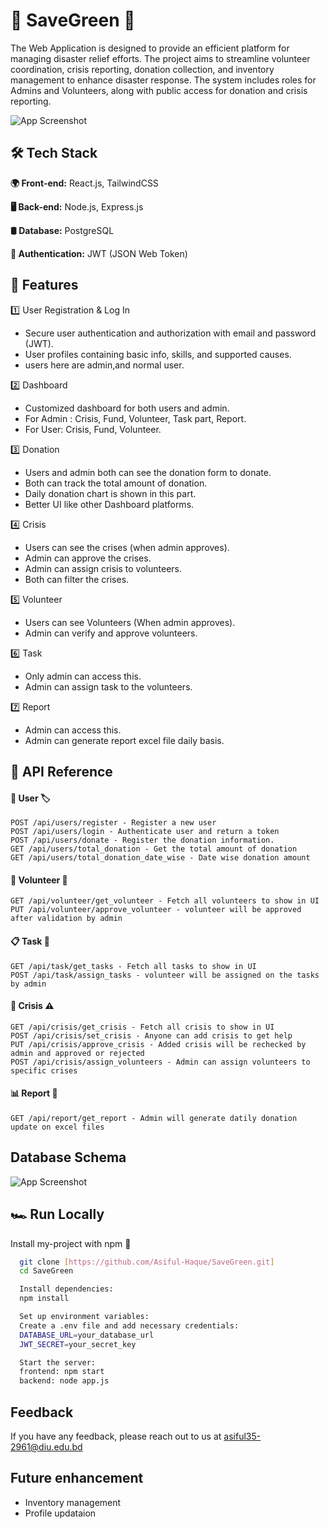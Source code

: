  
# 🤝 SaveGreen 🤝

The Web Application is designed to provide an efficient platform for managing disaster relief efforts. The project aims to streamline volunteer coordination, crisis reporting, donation collection, and inventory management to enhance disaster response. The system includes roles for Admins and Volunteers, along with public access for donation and crisis reporting.

![App Screenshot](https://res.cloudinary.com/drpasy4d2/image/upload/v1742202643/saveGreen1_uwe4zs.png)




## 🛠️ Tech Stack

**🌍 Front-end:** React.js, TailwindCSS

**🖥️ Back-end:** Node.js, Express.js

**🛢️ Database:** PostgreSQL

**🔑 Authentication:** JWT (JSON Web Token)



## 🌟 Features
1️⃣ User Registration & Log In
- Secure user authentication and authorization with email and password (JWT).
- User profiles containing basic info, skills, and supported causes.
- users here are admin,and normal user.

2️⃣ Dashboard
- Customized dashboard for both users and admin.
- For Admin : Crisis, Fund, Volunteer, Task part, Report.
- For User: Crisis, Fund, Volunteer.

3️⃣ Donation
- Users and admin both can see the donation form to donate.
- Both can track the total amount of donation.
- Daily donation chart is shown in this part.
- Better UI like other Dashboard platforms.

4️⃣ Crisis
- Users can see the crises (when admin approves).
- Admin can approve the crises.
- Admin can assign crisis to volunteers.
- Both can filter the crises.

5️⃣ Volunteer
- Users can see Volunteers (When admin approves).
- Admin can verify and approve volunteers.

6️⃣ Task
- Only admin can access this.
- Admin can assign task to the volunteers.

7️⃣ Report
- Admin can access this.
- Admin can generate report excel file daily basis.

## 🔗 API Reference

#### 👤 User 🏷️

```http
POST /api/users/register - Register a new user
POST /api/users/login - Authenticate user and return a token
POST /api/users/donate - Register the donation information.
GET /api/users/total_donation - Get the total amount of donation
GET /api/users/total_donation_date_wise - Date wise donation amount
```

#### 🦸 Volunteer 🤝

```http
GET /api/volunteer/get_volunteer - Fetch all volunteers to show in UI
PUT /api/volunteer/approve_volunteer - volunteer will be approved after validation by admin
```

#### 📋 Task 📌

```http
GET /api/task/get_tasks - Fetch all tasks to show in UI
POST /api/task/assign_tasks - volunteer will be assigned on the tasks by admin 
```


#### 🚨 Crisis ⚠️ 

```http
GET /api/crisis/get_crisis - Fetch all crisis to show in UI
POST /api/crisis/set_crisis - Anyone can add crisis to get help
PUT /api/crisis/approve_crisis - Added crisis will be rechecked by admin and approved or rejected
POST /api/crisis/assign_volunteers - Admin can assign volunteers to specific crises
```

#### 📊 Report 📑

```http
GET /api/report/get_report - Admin will generate datily donation update on excel files
```
## Database Schema

![App Screenshot](https://res.cloudinary.com/drpasy4d2/image/upload/v1742202480/SaveGreen.drawio_qy3yl0.png)


## 🏎️ Run Locally

Install my-project with npm 🚀

```bash
  git clone [https://github.com/Asiful-Haque/SaveGreen.git]
  cd SaveGreen
```
```bash
  Install dependencies:
  npm install
```
```bash
  Set up environment variables:
  Create a .env file and add necessary credentials:
  DATABASE_URL=your_database_url
  JWT_SECRET=your_secret_key
```
```bash
  Start the server:
  frontend: npm start
  backend: node app.js
```

## Feedback

If you have any feedback, please reach out to us at asiful35-2961@diu.edu.bd


## Future enhancement
- Inventory management
- Profile updataion

